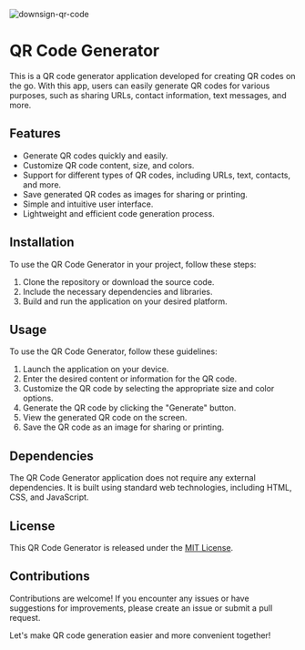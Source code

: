 ![downsign-qr-code](https://github.com/Sayanabha/QR-Code-Generator/assets/30752262/152e2e9f-9054-4220-85c3-a83183d5488e)
<h1>QR Code Generator</h1>

<p>
  This is a QR code generator application developed for creating QR codes on the go.
  With this app, users can easily generate QR codes for various purposes, such as sharing URLs, contact information, text messages, and more.
</p>

<h2>Features</h2>

<ul>
  <li>Generate QR codes quickly and easily.</li>
  <li>Customize QR code content, size, and colors.</li>
  <li>Support for different types of QR codes, including URLs, text, contacts, and more.</li>
  <li>Save generated QR codes as images for sharing or printing.</li>
  <li>Simple and intuitive user interface.</li>
  <li>Lightweight and efficient code generation process.</li>
</ul>

<h2>Installation</h2>

<p>
  To use the QR Code Generator in your project, follow these steps:
</p>

<ol>
  <li>Clone the repository or download the source code.</li>
  <li>Include the necessary dependencies and libraries.</li>
  <li>Build and run the application on your desired platform.</li>
</ol>

<h2>Usage</h2>

<p>
  To use the QR Code Generator, follow these guidelines:
</p>

<ol>
  <li>Launch the application on your device.</li>
  <li>Enter the desired content or information for the QR code.</li>
  <li>Customize the QR code by selecting the appropriate size and color options.</li>
  <li>Generate the QR code by clicking the "Generate" button.</li>
  <li>View the generated QR code on the screen.</li>
  <li>Save the QR code as an image for sharing or printing.</li>
</ol>

<h2>Dependencies</h2>

<p>
  The QR Code Generator application does not require any external dependencies. It is built using standard web technologies, including HTML, CSS, and JavaScript.
</p>

<h2>License</h2>

<p>
  This QR Code Generator is released under the <a href="LICENSE">MIT License</a>.
</p>

<h2>Contributions</h2>

<p>
  Contributions are welcome! If you encounter any issues or have suggestions for improvements, please create an issue or submit a pull request.
</p>

<p>
  Let's make QR code generation easier and more convenient together!
</p>

